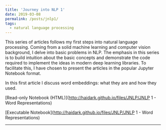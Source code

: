 ```yaml
---
title: 'Journey into NLP 1'
date: 2019-03-08
permalink: /posts/jnlp1/
tags:
  - natural language processing
---
```


This series of articles follows my first steps into natural language processing. Coming from a solid machine learning and computer vision background, I delve into basic problems in NLP. The emphasis in this series is to build intuition about the basic concepts and demonstrate the code required to implement the ideas in modern deep learning libraries. To facilitate this, I have chosen to present the articles in the popular Jupyter Notebook format.

In this first article I discuss word embeddings: what they are and how they used.

[Read-only Notebook (HTML)](http://haidark.github.io/files/JNLP/JNLP 1 - Word Representations)

[Executable Notebook](http://haidark.github.io/files/JNLP/JNLP 1 - Word Representations)

------